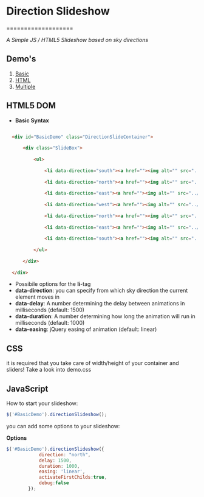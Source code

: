 # Direction Slideshow
===================

*A Simple JS / HTML5 Slideshow based on sky directions*

## Demo's

  1. [Basic](demo/basic_demo.html "Basic")
  1. [HTML](demo/html_demo.html "HTML")
  1. [Multiple](demo/multiple_demo.html "Multiple")


## HTML5 DOM

  - **Basic Syntax**
  ```HTML
  
	<div id="BasicDemo" class="DirectionSlideContainer">
	
		<div class="SlideBox">
	
			<ul>
	
				<li data-direction="south"><a href=""><img alt="" src="../src/img/green.gif"></a></li>
	
				<li data-direction="north"><a href=""><img alt="" src="../src/img/red.gif"></a></li>
	
				<li data-direction="east"><a href=""><img alt="" src="../src/img/blue.gif"></a></li>
	
				<li data-direction="west"><a href=""><img alt="" src="../src/img/white.gif"></a></li>
	
				<li data-direction="north"><a href=""><img alt="" src="../src/img/black.gif"></a></li>
	
				<li data-direction="east"><a href=""><img alt="" src="../src/img/yellow.gif"></a></li>
	
				<li data-direction="south"><a href=""><img alt="" src="../src/img/orange.gif"></a></li>
	
			</ul>
	
		</div>	
	
	</div>
  ```
  - Possibile options for the **li**-tag
  - **data-direction**: you can specify from which sky direction the current element moves in
  - **data-delay**: A number determining the delay between animations in milliseconds (default: 1500)
  - **data-duration**: A number determining how long the animation will run in milliseconds  (default: 1000)
  - **data-easing**: jQuery easing of animation (default: linear)



## CSS ##

it is required that you take care of width/height of your container and sliders! Take a look into demo.css 


## JavaScript ##

How to start your slideshow:

```JavaScript
$('#BasicDemo').directionSlideshow();
```

you can add some options to your slideshow:

**Options**
```JavaScript
$('#BasicDemo').directionSlideshow({
            direction: "north",
            delay: 1500,
            duration: 1000,
            easing: 'linear',
            activateFirstChilds:true,
            debug:false          
        });
```
